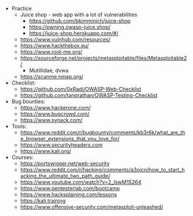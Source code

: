 * Practice
    * Juice shop - web app with a lot of vulnerabilities
        * https://github.com/bkimminich/juice-shop
        * https://pwning.owasp-juice.shop/
        * https://juice-shop.herokuapp.com/#/
    * https://www.vulnhub.com/resources/
    * https://www.hackthebox.eu/
    * https://www.root-me.org/
    * https://sourceforge.net/projects/metasploitable/files/Metasploitable2/
        * Mutillidae, dvwa
    * https://scanme.nmap.org/
* Checklist:
    * https://github.com/0xRadi/OWASP-Web-Checklist
    * https://github.com/tanprathan/OWASP-Testing-Checklist
* Bug bounties: 
    * https://www.hackerone.com/
    * https://www.bugcrowd.com/
    * https://www.synack.com/
* Tools:
    * https://www.reddit.com/r/bugbounty/comments/kb3r6k/what_are_the_browser_extensions_that_you_love_for/
    * https://www.securityheaders.com
    * https://www.kali.org/
* Courses:
    * https://portswigger.net/web-security
    * https://www.reddit.com/r/hacking/comments/a3oicn/how_to_start_hacking_the_ultimate_two_path_guide/
    * https://www.youtube.com/watch?v=2_lswM1S264
    * https://www.pentesterlab.com/bootcamp
    * https://www.hacksplaining.com/lessons
    * https://kali.training
    * https://www.offensive-security.com/metasploit-unleashed/
